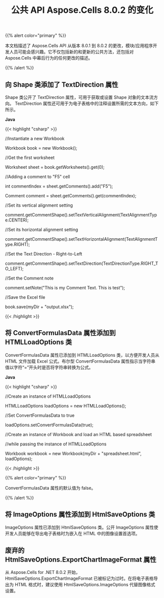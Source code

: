 ﻿---
title: 公共 API Aspose.Cells 8.0.2 的变化
type: docs
weight: 40
url: /zh/java/public-api-changes-in-aspose-cells-8-0-2/
---
{{% alert color="primary" %}} 

本文档描述了 Aspose.Cells API 从版本 8.0.1 到 8.0.2 的更改，模块/应用程序开发人员可能会感兴趣。它不仅包括新的和更新的公共方法，还包括对 Aspose.Cells 中幕后行为的任何更改的描述。

{{% /alert %}} 
## **向 Shape 类添加了 TextDirection 属性**
Shape 类公开了 TextDirection 属性，可用于获取或设置 Shape 对象的文本流方向。 TextDirection 属性还可用于为电子表格中的注释设置所需的文本方向，如下所示。

**Java**

{{< highlight "csharp" >}}

 //Instantiate a new Workbook

Workbook book = new Workbook();

//Get the first worksheet

Worksheet sheet = book.getWorksheets().get(0);

//Adding a comment to "F5" cell

int commentIndex = sheet.getComments().add("F5");

Comment comment = sheet.getComments().get(commentIndex);

//Set its vertical alignment setting            

comment.getCommentShape().setTextVerticalAlignment(TextAlignmentType.CENTER);

//Set its horizontal alignment setting

comment.getCommentShape().setTextHorizontalAlignment(TextAlignmentType.RIGHT);

//Set the Text Direction - Right-to-Left

comment.getCommentShape().setTextDirection(TextDirectionType.RIGHT_TO_LEFT);

//Set the Comment note

comment.setNote("This is my Comment Text. This is test");

//Save the Excel file

book.save(myDir + "output.xlsx");

{{< /highlight >}}
## **将 ConvertFormulasData 属性添加到 HTMLLoadOptions 类**
ConvertFormulasData 属性已添加到 HTMLLoadOptions 类，以方便开发人员从 HTML 文件加载 Excel 公式。布尔型 ConvertFormulasData 属性指示当字符串值以字符“=”开头时是否将字符串转换为公式。

**Java**

{{< highlight "csharp" >}}

 //Create an instance of HTMLLoadOptions

HTMLLoadOptions loadOptions = new HTMLLoadOptions();

//Set ConvertFormulasData to true

loadOptions.setConvertFormulasData(true);

//Create an instance of Workbook and load an HTML based spreadsheet 

//while passing the instance of HTMLLoadOptions

Workbook workbook = new Workbook(myDir + "spreadsheet.html", loadOptions);

{{< /highlight >}}

{{% alert color="primary" %}} 

ConvertFormulasData 属性的默认值为 false。

{{% /alert %}}
## **将 ImageOptions 属性添加到 HtmlSaveOptions 类**
ImageOptions 属性已添加到 HtmlSaveOptions 类。公开 ImageOptions 属性使开发人员能够在导出电子表格时为嵌入在 HTML 中的图像设置首选项。
## **废弃的 HtmlSaveOptions.ExportChartImageFormat 属性**
从 Aspose.Cells for .NET 8.0.2 开始，HtmlSaveOptions.ExportChartImageFormat 已被标记为过时。在将电子表格导出为 HTML 格式时，建议使用 HtmlSaveOptions.ImageOptions 代替图像格式设置。
